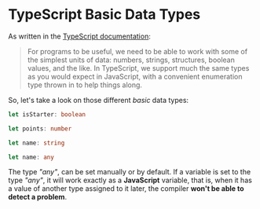 # TypeScript Basic Data Types

As written in the [TypeScript documentation](https://www.typescriptlang.org/docs/handbook/basic-types.html):

> For programs to be useful, we need to be able to work with some of the simplest units of data: numbers, strings, structures, boolean values, and the like. In TypeScript, we support much the same types as you would expect in JavaScript, with a convenient enumeration type thrown in to help things along.

So, let's take a look on those different *basic* data types:

```typescript
let isStarter: boolean

let points: number

let name: string

let name: any
```

The type *"any"*, can be set manually or by default.
If a variable is set to the type *"any"*, it will work exactly as a **JavaScript** variable, that is, when it has a value of another type assigned to it later, the compiler **won't be able to detect a problem**.

